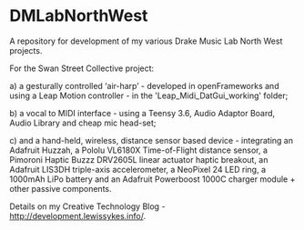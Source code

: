 # DMLabNorthWest
A repository for development of my various Drake Music Lab North West projects.

For the Swan Street Collective project:

a) a gesturally controlled ‘air-harp’ - developed in openFrameworks and using a Leap Motion controller - in the 'Leap_Midi_DatGui_working' folder;

b) a vocal to MIDI interface - using a Teensy 3.6, Audio Adaptor Board, Audio Library and cheap mic head-set;

c) and a hand-held, wireless, distance sensor based device - integrating an Adafruit Huzzah, a Pololu VL6180X Time-of-Flight distance sensor, a Pimoroni Haptic Buzzz DRV2605L linear actuator haptic breakout, an Adafruit LIS3DH triple-axis accelerometer, a NeoPixel 24 LED ring, a 1000mAh LiPo battery and an Adafruit Powerboost 1000C charger module + other passive components.

Details on my Creative Technology Blog - http://development.lewissykes.info/. 

